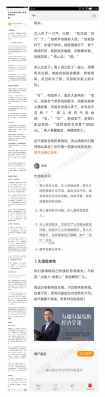 ![](../../images/2016年12月/HF1219-五分钟教你听懂火星语和金星语.jpg)
![](../../images/2016年12月/HF1219-五分钟教你听懂火星语和金星语2.jpg)
